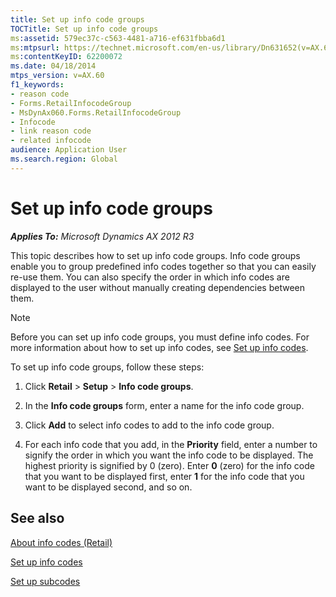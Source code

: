 ```yaml
---
title: Set up info code groups
TOCTitle: Set up info code groups
ms:assetid: 579ec37c-c563-4481-a716-ef631fbba6d1
ms:mtpsurl: https://technet.microsoft.com/en-us/library/Dn631652(v=AX.60)
ms:contentKeyID: 62200072
ms.date: 04/18/2014
mtps_version: v=AX.60
f1_keywords:
- reason code
- Forms.RetailInfocodeGroup
- MsDynAx060.Forms.RetailInfocodeGroup
- Infocode
- link reason code
- related infocode
audience: Application User
ms.search.region: Global
---
```


# Set up info code groups 


_**Applies To:** Microsoft Dynamics AX 2012 R3_

This topic describes how to set up info code groups. Info code groups enable you to group predefined info codes together so that you can easily re-use them. You can also specify the order in which info codes are displayed to the user without manually creating dependencies between them.


> [!NOTE]
> <P>Before you can set up info code groups, you must define info codes. For more information about how to set up info codes, see <A href="set-up-info-codes.md">Set up info codes</A>.</P>



To set up info code groups, follow these steps:

1.  Click **Retail** \> **Setup** \> **Info code groups**.

2.  In the **Info code groups** form, enter a name for the info code group.

3.  Click **Add** to select info codes to add to the info code group.

4.  For each info code that you add, in the **Priority** field, enter a number to signify the order in which you want the info code to be displayed. The highest priority is signified by 0 (zero). Enter **0** (zero) for the info code that you want to be displayed first, enter **1** for the info code that you want to be displayed second, and so on.

## See also

[About info codes (Retail)](about-info-codes-retail.md)

[Set up info codes](set-up-info-codes.md)

[Set up subcodes](set-up-subcodes.md)

  



